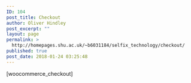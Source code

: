 ```yaml
---
ID: 104
post_title: Checkout
author: Oliver Hindley
post_excerpt: ""
layout: page
permalink: >
  http://homepages.shu.ac.uk/~b6031184/selfix_technology/checkout/
published: true
post_date: 2018-01-24 03:25:48
---
```

[woocommerce_checkout]